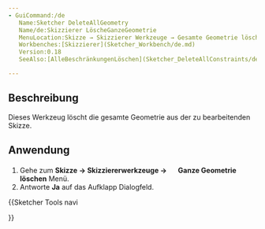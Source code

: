 ```yaml
---
- GuiCommand:/de
   Name:Sketcher DeleteAllGeometry
   Name/de:Skizzierer LöscheGanzeGeometrie
   MenuLocation:Skizze → Skizzierer Werkzeuge → Gesamte Geometrie löschen
   Workbenches:[Skizzierer](Sketcher_Workbench/de.md)
   Version:0.18
   SeeAlso:[AlleBeschränkungenLöschen](Sketcher_DeleteAllConstraints/de.md)

---
```


## Beschreibung

Dieses Werkzeug löscht die gesamte Geometrie aus der zu bearbeitenden Skizze.

## Anwendung

1.  Gehe zum **Skizze → Skizziererwerkzeuge → <img src=images/Sketcher_DeleteAllGeometry.svg style="width:16px"> Ganze Geometrie löschen** Menü.
2.  Antworte **Ja** auf das Aufklapp Dialogfeld.


<div class="mw-translate-fuzzy">





</div>


{{Sketcher Tools navi

}}  
